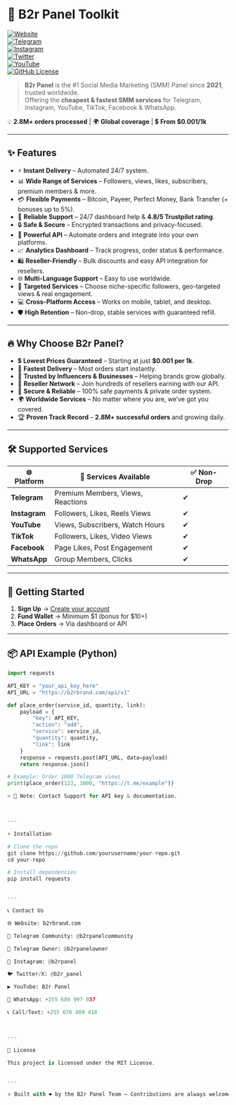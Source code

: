 # 🚀 B2r Panel Toolkit  

[![Website](https://img.shields.io/badge/Website-b2rbrand.com-blue)](https://b2rbrand.com)  
[![Telegram](https://img.shields.io/badge/Telegram-Community-brightgreen)](https://t.me/b2rpanelcommunity)  
[![Instagram](https://img.shields.io/badge/Instagram-%40b2rpanel-ff69b4)](https://www.instagram.com/b2rpanel)  
[![Twitter](https://img.shields.io/badge/Twitter-%40b2r__panel-blue)](https://x.com/b2r_panel)  
[![YouTube](https://img.shields.io/badge/YouTube-B2r%20Panel-red)](https://youtube.com/@b2rpanel)  
[![GitHub License](https://img.shields.io/badge/license-MIT-lightgrey)](LICENSE)  

> **B2r Panel** is the #1 Social Media Marketing (SMM) Panel since **2021**, trusted worldwide.  
> Offering the **cheapest & fastest SMM services** for Telegram, Instagram, YouTube, TikTok, Facebook & WhatsApp.  

💡 **2.8M+ orders processed** | 🌍 **Global coverage** | 💲 **From $0.001/1k**  

---

## ✨ Features  

- ⚡ **Instant Delivery** – Automated 24/7 system.  
- 📊 **Wide Range of Services** – Followers, views, likes, subscribers, premium members & more.  
- 💳 **Flexible Payments** – Bitcoin, Payeer, Perfect Money, Bank Transfer (+ bonuses up to 5%).  
- 🤝 **Reliable Support** – 24/7 dashboard help & **4.8/5 Trustpilot rating**.  
- 🔒 **Safe & Secure** – Encrypted transactions and privacy-focused.  
- 🔌 **Powerful API** – Automate orders and integrate into your own platforms.  
- 📈 **Analytics Dashboard** – Track progress, order status & performance.  
- 🛍️ **Reseller-Friendly** – Bulk discounts and easy API integration for resellers.  
- 🌐 **Multi-Language Support** – Easy to use worldwide.  
- 🎯 **Targeted Services** – Choose niche-specific followers, geo-targeted views & real engagement.  
- 💻 **Cross-Platform Access** – Works on mobile, tablet, and desktop.  
- 🛡️ **High Retention** – Non-drop, stable services with guaranteed refill.  

---

## 🔥 Why Choose B2r Panel?  

- 💲 **Lowest Prices Guaranteed** – Starting at just **$0.001 per 1k**.  
- 🚀 **Fastest Delivery** – Most orders start instantly.  
- 👑 **Trusted by Influencers & Businesses** – Helping brands grow globally.  
- 📡 **Reseller Network** – Join hundreds of resellers earning with our API.  
- 🔐 **Secure & Reliable** – 100% safe payments & private order system.  
- 🌍 **Worldwide Services** – No matter where you are, we’ve got you covered.  
- 🏆 **Proven Track Record** – **2.8M+ successful orders** and growing daily.  

---

## 🛠️ Supported Services  

| 🌐 Platform | 🎯 Services Available | ✅ Non-Drop |
|-------------|----------------------|-------------|
| **Telegram** | Premium Members, Views, Reactions | ✔ |
| **Instagram** | Followers, Likes, Reels Views | ✔ |
| **YouTube** | Views, Subscribers, Watch Hours | ✔ |
| **TikTok** | Followers, Likes, Video Views | ✔ |
| **Facebook** | Page Likes, Post Engagement | ✔ |
| **WhatsApp** | Group Members, Clicks | ✔ |

---

## 🚀 Getting Started  

1. **Sign Up** → [Create your account](https://b2rbrand.com/signup)  
2. **Fund Wallet** → Minimum $1 (bonus for $10+)  
3. **Place Orders** → Via dashboard or API  

---

## 📦 API Example (Python)  

```python
import requests

API_KEY = "your_api_key_here"
API_URL = "https://b2rbrand.com/api/v1"

def place_order(service_id, quantity, link):
    payload = {
        "key": API_KEY,
        "action": "add",
        "service": service_id,
        "quantity": quantity,
        "link": link
    }
    response = requests.post(API_URL, data=payload)
    return response.json()

# Example: Order 1000 Telegram views
print(place_order(123, 1000, "https://t.me/example"))

> 📌 Note: Contact Support for API key & documentation.



---

⚡ Installation

# Clone the repo
git clone https://github.com/yourusername/your-repo.git
cd your-repo

# Install dependencies
pip install requests


---

📞 Contact Us

🌐 Website: b2rbrand.com

💬 Telegram Community: @b2rpanelcommunity

👑 Telegram Owner: @b2rpanelowner

📸 Instagram: @b2rpanel

🐦 Twitter/X: @b2r_panel

▶️ YouTube: B2r Panel

📱 WhatsApp: +255 689 997 037

📞 Call/Text: +255 676 409 410



---

📄 License

This project is licensed under the MIT License.


---

⭐ Built with ❤️ by the B2r Panel Team – Contributions are always welcome!